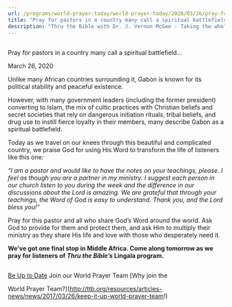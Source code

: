 ```yaml
---
url: /programs/world-prayer-today/world-prayer-today/2020/03/26/pray-for-pastors-in-a-country-many-call-a-spiritual-battlefield
title: "Pray for pastors in a country many call a spiritual battlefield…"
description: "Thru the Bible with Dr. J. Vernon McGee - Taking the whole Word to the whole world"
---
```







## 
 Pray for pastors in a country many call a spiritual battlefield…


March 26, 2020




Unlike many African countries surrounding it, Gabon is known for its political stability and peaceful existence.


However, with many government leaders (including the former president) converting to Islam, the mix of cultic practices with Christian beliefs and secret societies that rely on dangerous initiation rituals, tribal beliefs, and drug use to instill fierce loyalty in their members, many describe Gabon as a spiritual battlefield.


Today as we travel on our knees through this beautiful and complicated country, we praise God for using His Word to transform the life of listeners like this one:


*“I am a pastor and would like to have the notes on your teachings, please. I feel as though you are a partner in my ministry. I suggest each person in our church listen to you during the week and the difference in our discussions about the Lord is amazing. We are grateful that through your teachings, the Word of God is easy to understand. Thank you, and the Lord bless you!”*


Pray for this pastor and all who share God’s Word around the world. Ask God to provide for them and protect them, and ask Him to multiply their ministry as they share His life and love with those who desperately need it.  


**We’ve got one final stop in Middle Africa. Come along tomorrow as we pray for listeners of *Thru the Bible’s* Lingala program.** 







## 




[Be Up to Date](http://feeds.feedburner.com/WorldPrayerToday "World Prayer Today RSS Feed")
Join our World Prayer Team
[Why join the  

World Prayer Team?](http://ttb.org/resources/articles-news/news/2017/03/26/keep-it-up-world-prayer-team!)




